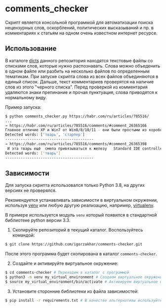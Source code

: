 # comments_checker
Скрипт является консольной программой для автоматизации поиска нецензурных слов, оскорблений, политических высказываний и пр. в комментариях к статьям на одном очень известном интернет ресурсе.

## Использование

В каталоге [dicts](https://github.com/igorzakhar/comments-checker/tree/main/dicts) данного репозитория находятся текстовые файлы со списками слов, которые нужно распознавать. Слова можно объеденить в одном файле или разбить на несколько файлов по определенным тематикам. При запуске скрипта слова из всех файлов объединяются в единый список. Дальше, текст комментариев проверятся на наличие слов из этого "черного списка". Перед проверкой из комментария удаляются знаки препинание и прочая пунктуация, слова приводятся к нормальному виду.

Пример запуска:
```bash
$ python comments_checker.py https://habr.com/ru/articles/785516/
...
→ https://habr.com/ru/articles/785516/comments/#comment_26365166
Главное отличие XP и Win7 от Win8/8/10/11 - они были простыми из коробки и в них не было ничего лишнего. Чего-о-о? Как старпёр, который переползал еще  3.1 на 3.11 (+ почти с десяток дискет!) могу вас заверить, что в момент выхода и ХP была страшным тормозящим пропроитарным неповоротливым прожорливым монстром.  Она плохо поддерживала оборудование (как я намучился со звуковухой!), жрала 56 кбитный интернет, как не в себя. Ей не хватало 100 Мб жёсткого диска! Мне пришлось Civilization 2 удалять, чтоб место освободить! Вы представляете? И эта тварь ещё  смела привязываться к железу , $#%@ ! Это тогда было просто немыслимое наступление на мои "свободы пользователя"!  А от этого детско-мультяшного интерфеса вообще тошнило. И куча всякой ненужной фигни (уж извините - уже и забылось от чего тогда кипелось). Не,  XP приобрела "человеческое лицо" только на SP3.   Это Vista и семёрка (да-да, семёрка!) сделали эту систему "святой" теми ужасами, что они принесли ...
Detected words: ['тварь', 'старпер']
----------------------------------------
→ https://habr.com/ru/articles/785516/comments/#comment_26365398
 И эта тварь ещё  смела привязываться к железу   Standard IDE controller. Постоянно устанавливал его перед перенесом на другое железо
Detected words: ['тварь']
----------------------------------------

```


## Зависимости

Для запуска скрипта использовался только Python 3.8, на других версиях не проверялся.

Рекомендуется устанавливать зависимости в виртуальном окружении, используя [venv](https://docs.python.org/3/library/venv.html) или любую другую реализацию, например, [virtualenv](https://github.com/pypa/virtualenv).

В примере используется модуль `venv` который появился в стандартной библиотеке python версии 3.3.

1. Скопируйте репозиторий в текущий каталог. Воспользуйтесь командой:
```bash
$ git clone https://github.com/igorzakhar/comments-checker.git
```

После этого программа будет скопирована в каталог `comments-checker`.

2. Создайте и активируйте виртуальное окружение:
```bash
$ cd comments-checker # Переходим в каталог с программой
$ python3 -m venv my_virtual_environment # Создаем виртуальное окружение
$ source my_virtual_environment/bin/activate # Активируем виртуальное окружение
```

3. Установите сторонние библиотеки  из файла зависимостей:
```bash
$ pip install -r requirements.txt # В качестве альтернативы используйте pip3
```
